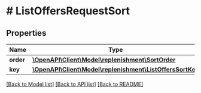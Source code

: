 # # ListOffersRequestSort

## Properties

Name | Type | Description | Notes
------------ | ------------- | ------------- | -------------
**order** | [**\OpenAPI\Client\Model\replenishment\SortOrder**](SortOrder.md) |  |
**key** | [**\OpenAPI\Client\Model\replenishment\ListOffersSortKey**](ListOffersSortKey.md) |  |

[[Back to Model list]](../../README.md#models) [[Back to API list]](../../README.md#endpoints) [[Back to README]](../../README.md)
